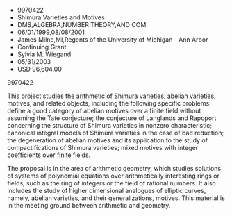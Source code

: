 
* 9970422
* Shimura Varieties and Motives
* DMS,ALGEBRA,NUMBER THEORY,AND COM
* 06/01/1999,08/08/2001
* James Milne,MI,Regents of the University of Michigan - Ann Arbor
* Continuing Grant
* Sylvia M. Wiegand
* 05/31/2003
* USD 96,604.00

9970422

This project studies the arithmetic of Shimura varieties, abelian varieties,
motives, and related objects, including the following specific problems: define
a good category of abelian motives over a finite field without assuming the Tate
conjecture; the conjecture of Langlands and Rapoport concerning the structure of
Shimura varieties in nonzero characteristic; canonical integral models of
Shimura varieties in the case of bad reduction; the degeneration of abelian
motives and its application to the study of compactifications of Shimura
varieties; mixed motives with integer coefficients over finite fields.

The proposal is in the area of arithmetic geometry, which studies solutions of
systems of polynomial equations over arithmetically interesting rings or fields,
such as the ring of integers or the field of rational numbers. It also includes
the study of higher dimensional analogues of elliptic curves, namely, abelian
varieties, and their generalizations, motives. This material is in the meeting
ground between arithmetic and geometry.
